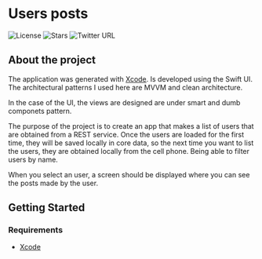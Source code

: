 # Users posts
![License](https://img.shields.io/github/license/iramml/users-posts-ios)
![Stars](https://img.shields.io/github/stars/iramml/users-posts-ios?style=social)
![Twitter URL](https://img.shields.io/twitter/url?style=social&url=https%3A%2F%2Ftwitter.com%2FIramML_)
## About the project

The application was generated with [Xcode](https://developer.apple.com/xcode/). Is developed using the Swift UI. The architectural patterns I used here are MVVM and clean architecture.

In the case of the UI, the views are designed are under smart and dumb componets pattern.

The purpose of the project is to create an app that makes a list of users that are obtained from a REST service. Once the users are loaded for the first time, they will be saved locally in core data, so the next time you want to list the users, they are obtained locally from the cell phone. Being able to filter users by name.

When you select an user, a screen should be displayed where you can see the posts made by the user.

## Getting Started

### Requirements
- [Xcode](https://developer.apple.com/xcode/)
